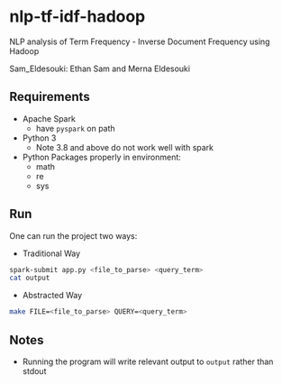 # nlp-tf-idf-hadoop

NLP analysis of Term Frequency - Inverse Document Frequency using Hadoop

Sam_Eldesouki: Ethan Sam and Merna Eldesouki

## Requirements

- Apache Spark
  - have `pyspark` on path
- Python 3
  - Note 3.8 and above do not work well with spark
- Python Packages properly in environment:
  - math
  - re
  - sys
## Run

One can run the project two ways:

- Traditional Way

```bash
spark-submit app.py <file_to_parse> <query_term>
cat output
```

- Abstracted Way

```bash
make FILE=<file_to_parse> QUERY=<query_term>
```

## Notes
- Running the program will write relevant output to `output` rather than stdout
